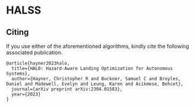 # HALSS

## Citing
If you use either of the aforementioned algorithms, kindly cite the following associated publication.
```
@article{hayner2023halo,
  title={HALO: Hazard-Aware Landing Optimization for Autonomous Systems},
  author={Hayner, Christopher R and Buckner, Samuel C and Broyles, Daniel and Madewell, Evelyn and Leung, Karen and Acikmese, Behcet},
  journal={arXiv preprint arXiv:2304.01583},
  year={2023}
}
```
